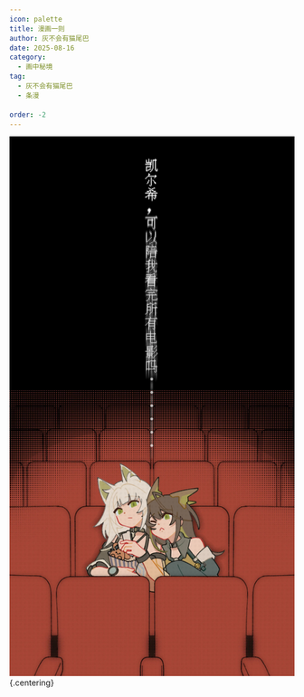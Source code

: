 ```yaml
---
icon: palette
title: 漫画一则
author: 灰不会有猫尾巴
date: 2025-08-16
category:
  - 画中秘境
tag:
  - 灰不会有猫尾巴
  - 条漫

order: -2
---
```


![](./res/comic/独立插or漫画（灰不会有猫尾巴）-2.webp) {.centering}

<FakeAds />
